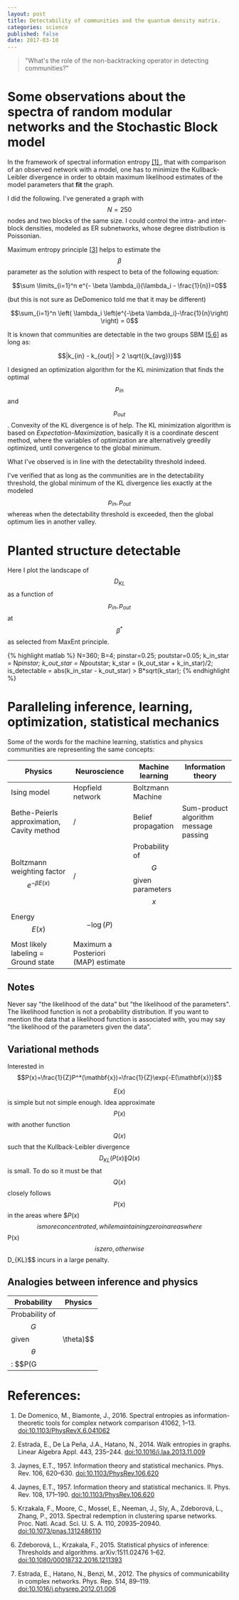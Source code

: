 ```yaml
---
layout: post
title: Detectability of communities and the quantum density matrix.
categories: science
published: false
date: 2017-03-10
---
```


<blockquote>
"What's the role of the non-backtracking operator in detecting communities?"
</blockquote>

# Some observations about the spectra of random modular networks and the Stochastic Block model

In the framework of spectral information entropy [ [1] ](#dedomenico2016), that with comparison of an observed network with a model, one has to minimize the Kullback-Leibler divergence in order to obtain maximum likelihood estimates of the model parameters that **fit** the graph.

I did the following.
I've generated a graph with $$N=250$$ nodes and two blocks of the same size.
I could control the intra- and inter- block densities, modeled as ER subnetworks, whose degree distribution is Poissonian.

Maximum entropy principle [[3](#jaynes1957a)] helps to estimate the $$\beta$$ parameter as the solution with respect to beta of the following equation:

$$\sum \limits_{i=1}^n e^{- \beta \lambda_i}(\lambda_i - \frac{1}{n})=0$$

(but this is not sure as DeDomenico told me that it may be different)

$$\sum_{i=1}^n \left(  \lambda_i \left(e^{-\beta \lambda_i}-\frac{1}{n}\right) \right) = 0$$


It is known that communities are detectable in the two groups SBM [[5,](#krzakala2013)[6](#zdeborova2015)] as long as:

$$|k_{in} - k_{out}| > 2 \sqrt{(k_{avg})}$$

I designed an optimization algorithm for the KL minimization that finds the optimal $$p_{in}$$ and $$p_{out}$$. Convexity of the KL divergence is of help. The KL minimization algorithm is based on *Expectation-Maximization*, basically it is a coordinate descent method, where the variables of optimization are alternatively greedily optimized, until convergence to the global minimum.

What I've observed is in line with the detectability threshold indeed.

I've verified that as long as the communities are in the detectability threshold, the global minimum of the KL divergence lies exactly at the modeled $$p_{in}, p_{out}$$ whereas when the detectability threshold is exceeded, then the global optimum lies in another valley.

# Planted structure detectable

Here I plot the landscape of $$D_{KL}$$ as a function of $$p_{in},p_{out}$$ at $$\beta^*$$ as selected from MaxEnt principle.

{% highlight matlab %}
N=360;
B=4;
pinstar=0.25;
poutstar=0.05;
k_in_star = N*pinstar;
k_out_star = N*poutstar;
k_star = (k_out_star + k_in_star)/2;
is_detectable = abs(k_in_star - k_out_star) > B*sqrt(k_star);
{% endhighlight %}



# Paralleling inference, learning, optimization, statistical mechanics

Some of the words for the machine learning, statistics and physics communities are representing the same concepts:

| Physics | Neuroscience | Machine learning | Information theory |
|--------------------------------------------|------------------|--------------------|---------------------------------------|
| Ising model | Hopfield network | Boltzmann Machine |  |
| Bethe-Peierls approximation, Cavity method | / | Belief propagation | Sum-product algorithm message passing |
| Boltzmann weighting factor $$e^{-\beta E(x)}$$| / | Probability of $$G$$ given parameters $$x$$ | 
| Energy $$E(x)$$ | $$-\log(P)$$  | |
| Most likely labeling = Ground state | Maximum a Posteriori (MAP) estimate |


## Notes
Never say "the likelihood of the data" but "the likelihood of the parameters". The likelihood function is not a probability distribution. If you want to mention the data that a likelihood function is associated with, you may say "the likelihood of the parameters given the data".


## Variational methods
Interested in $$P(x)=\frac{1}{Z}P^*(\mathbf{x})=\frac{1}{Z}\exp{-E(\mathbf{x})}$$

$$E(x)$$ is simple but not simple enough. Idea approximate $$P(x)$$ with another function $$Q(x)$$ such that the Kullback-Leibler divergence $$D_{KL}(P(x)\| Q(x)$$ is small. To do so it must be that $$Q(x)$$ closely follows $$P(x)$$ in the areas where $$P(x$)$$ is more concentrated, while maintaining zero in areas where $$P(x)$$ is zero, otherwise $$D_{KL}$$ incurs in a large penalty.

## Analogies between inference and physics
| Probability | Physics |
|-------------|----------|
| Probability of $$G$$ given $$\theta$$: $$P(G| \theta)$$ | $$

# References:
1. <a name="dedomenico2016"></a>De Domenico, M., Biamonte, J., 2016. Spectral entropies as information-theoretic tools for complex network comparison 41062, 1–13. [doi:10.1103/PhysRevX.6.041062](http://dx.doi.org/doi:10.1103/PhysRevX.6.041062)

2. <a name="estrada2014"></a>Estrada, E., De La Peña, J.A., Hatano, N., 2014. Walk entropies in graphs. Linear Algebra Appl. 443, 235–244. [doi:10.1016/j.laa.2013.11.009](http://dx.doi.org/doi:10.1016/j.laa.2013.11.009)

3. <a name="jaynes1957a"></a>Jaynes, E.T., 1957. Information theory and statistical mechanics. Phys. Rev. 106, 620–630. [doi:10.1103/PhysRev.106.620](http://dx.doi.org/doi:10.1103/PhysRev.106.620)

4. <a name="jaynes1957b"></a>Jaynes, E.T., 1957. Information theory and statistical mechanics. II. Phys. Rev. 108, 171–190. [doi:10.1103/PhysRev.106.620](http://dx.doi.org/doi:10.1103/PhysRev.106.620)

5. <a name="krzakala2013"></a>Krzakala, F., Moore, C., Mossel, E., Neeman, J., Sly, A., Zdeborová, L., Zhang, P., 2013. Spectral redemption in clustering sparse networks. Proc. Natl. Acad. Sci. U. S. A. 110, 20935–20940. [doi:10.1073/pnas.1312486110](http://dx.doi.org/doi:10.1073/pnas.1312486110)

6. <a name="zdeborova2015"></a>Zdeborová, L., Krzakala, F., 2015. Statistical physics of inference: Thresholds and algorithms. arXiv:1511.02476 1–62. [doi:10.1080/00018732.2016.1211393](http://dx.doi.org/doi:10.1080/00018732.2016.1211393)

7. <a name="estrada2012"></a>Estrada, E., Hatano, N., Benzi, M., 2012. The physics of communicability in complex networks. Phys. Rep. 514, 89–119. [doi:10.1016/j.physrep.2012.01.006](http://dx.doi.org/doi:10.1016/j.physrep.2012.01.006)